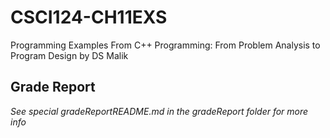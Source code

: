 # CSCI124-CH11EXS
Programming Examples From C++ Programming: From Problem Analysis to Program Design by DS Malik
## Grade Report  
*See special gradeReportREADME.md in the gradeReport folder for more info*
